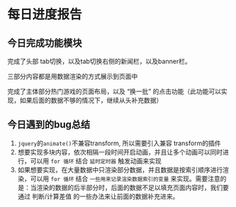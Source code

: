 # 每日进度报告

## 今日完成功能模块

完成了头部 tab切换，以及tab切换右侧的新闻栏，以及banner栏。

三部分内容都是用数据渲染的方式展示到页面中



完成了主体部分热门游戏的页面布局，以及 “换一批” 的点击功能（此功能可以实现，如果后面的数据不够的情况下，继续从头补充数据）



## 今日遇到的bug总结

1. `jquery`的`animate()`不兼容transform, 所以需要引入兼容 transform的插件
2. 想要实现多块内容，依次相隔一段时间开启动画，并且让多个动画可以同时进行，可以用 `for 循环` 结合 `延时定时器` 触发动画来实现
3. 如果想要实现，在大量数据中只渲染部分数据，并且数据是按索引顺序进行渲染，可以用 `for 循环` 结合 `一些用来记录渲染数据索引的变量` 来实现。需要注意的是：当渲染的数据的后半部分时，后面的数据不足以填充页面内容时，我们要通过 判断/计算差值 的一些办法来让前面的数据补充进来。